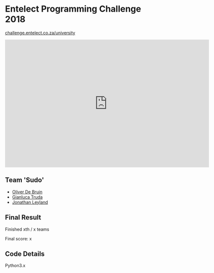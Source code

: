 # Entelect Programming Challenge 2018

[challenge.entelect.co.za/university](https://challenge.entelect.co.za/university)

<iframe width="672" height="420" src="https://www.youtube.com/embed/92o4yxJUC8o" frameborder="0" allow="autoplay; encrypted-media" allowfullscreen></iframe>

## Team 'Sudo' 
- [Oliver De Bruin](https://github.com/Oliverdeb)
- [Gianluca Truda](https://github.com/gianlucatruda)
- [Jonathan Leyland](https://github.com/jonathanleyland)

## Final Result
Finished xth / x teams

Final score: x 

## Code Details
Python3.x

